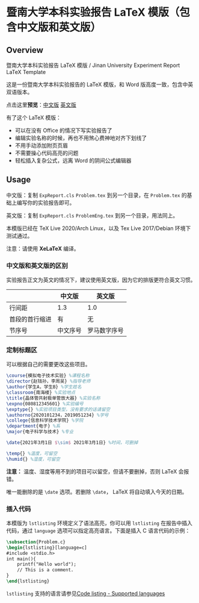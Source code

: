 # 暨南大学本科实验报告 LaTeX 模版（包含中文版和英文版）

## Overview

暨南大学本科实验报告 LaTeX 模版 / Jinan University Experiment Report LaTeX Template

这是一份暨南大学本科实验报告的 LaTeX 模版，和 Word 版高度一致，包含中英双语版本。

点击这里**预览**：[中文版](https://github.com/IceYip/jnu-exp-report/blob/main/Problem.pdf) 
[英文版](https://github.com/IceYip/jnu-exp-report/blob/main/ProblemEng.pdf)

有了这个 LaTeX 模版：

- 可以在没有 Office 的情况下写实验报告了
- 编辑实验名称的时候，再也不用煞心费神地对齐下划线了
- 不用手动添加附页页眉
- 不需要操心代码高亮的问题
- 轻松插入复杂公式，远离 Word 的阴间公式编辑器

## Usage

中文版：复制 `ExpReport.cls` `Problem.tex` 到另一个目录，在 `Problem.tex` 的基础上编写你的实验报告即可。

英文版：复制 `ExpReport.cls` `ProblemEng.tex` 到另一个目录，用法同上。

本模版已经在 TeX Live 2020/Arch Linux，以及 Tex Live 2017/Debian 环境下测试通过。

注意：请使用 **XeLaTeX** 编译。

### 中文版和英文版的区别

实验报告正文为英文的情况下，建议使用英文版，因为它的排版更符合英文习惯。

|          | 中文版   | 英文版       |
|----------|----------|--------------|
| 行间距   | 1.3      | 1.0          |
| 首段的首行缩进 | 有       | 无           |
| 节序号   | 中文序号 | 罗马数字序号 |

### 定制标题区

可以根据自己的需要更改这些项目。

```LaTeX
\course{模拟电子技术实验} %课程名称
\director{赵钱孙，李周吴} %指导老师
\author{学生A，学生B} %学生姓名
\classroom{南海楼} %实验地点
\title{晶体管共射极单管放大器} %实验名称
\expno{080812345601} %实验编号
\exptype{} %实验项目类型，没有要求的话请留空
\authorno{2020101234，2019051234} %学号
\college{信息科学技术学院} %学院
\department{电子} %系
\major{电子科学与技术} %专业

\date{2021年3月1日 $\sim$ 2021年3月1日} %时间，可删掉

\temp{} %温度，可留空
\humid{} %湿度，可留空
```

**注意：** 温度、湿度等用不到的项目可以留空，但请不要删掉，否则 LaTeX 会报错。

唯一能删除的是 `\date` 选项。若删除 `\date`， LaTeX 将自动填入今天的日期。

### 插入代码

本模版为 `lstlisting` 环境定义了语法高亮，你可以用 `lstlisting` 在报告中插入代码，通过 `language` 选项可以指定高亮语言。下面是插入 C 语言代码的示例：

```LaTeX
\subsection{Problem.c}
\begin{lstlisting}[language=c]
#include <stdio.h>
int main(){
    printf("Hello world");
    // This is a comment.
}
\end{lstlisting}
```

`lstlisting` 支持的语言请参见[Code listing - Supported languages](https://pt.overleaf.com/learn/latex/Code_listing#Supported_languages)
